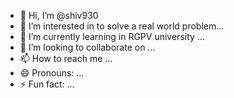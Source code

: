 - 👋 Hi, I’m @shiv930
- 👀 I’m interested in to solve a real world problem...
- 🌱 I’m currently learning in RGPV university ...
- 💞️ I’m looking to collaborate on ...
- 📫 How to reach me ...
- 😄 Pronouns: ...
- ⚡ Fun fact: ...

<!---
shiv930/shiv930 is a ✨ special ✨ repository because its `README.md` (this file) appears on your GitHub profile.
You can click the Preview link to take a look at your changes.
--->
